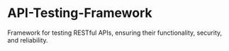 # API-Testing-Framework
 Framework for testing RESTful APIs, ensuring their functionality, security, and reliability.
